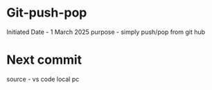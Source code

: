 # Git-push-pop
 Initiated Date - 1 March 2025
 purpose - simply push/pop from git hub

# Next commit 
source - vs code local pc